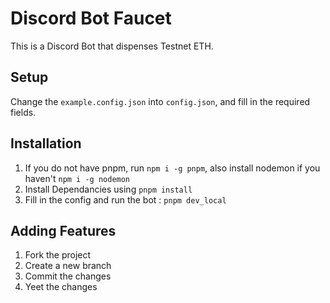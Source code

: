 # Discord Bot Faucet

This is a Discord Bot that dispenses Testnet ETH.

## Setup

Change the `example.config.json` into `config.json`, and fill in the required fields.

## Installation

1. If you do not have pnpm, run `npm i -g pnpm`, also install nodemon if you haven't `npm i -g nodemon`
2. Install Dependancies using `pnpm install`
3. Fill in the config and run the bot : `pnpm dev_local`

## Adding Features

1. Fork the project
2. Create a new branch
3. Commit the changes
4. Yeet the changes
